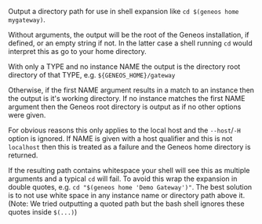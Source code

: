 Output a directory path for use in shell expansion like `cd $(geneos
home mygateway)`.

Without arguments, the output will be the root of the Geneos
installation, if defined, or an empty string if not. In the latter
case a shell running `cd` would interpret this as go to your home
directory.

With only a TYPE and no instance NAME the output is the directory
root directory of that TYPE, e.g. `${GENEOS_HOME}/gateway`

Otherwise, if the first NAME argument results in a match to an instance
then the output is it's working directory. If no instance matches the
first NAME argument then the Geneos root directory is output as if no
other options were given.

For obvious reasons this only applies to the local host and the
`--host`/`-H` option is ignored. If NAME is given with a host
qualifier and this is not `localhost` then this is treated as a
failure and the Geneos home directory is returned.

If the resulting path contains whitespace your shell will see this as
multiple arguments and a typical `cd` will fail. To avoid this wrap
the expansion in double quotes, e.g. `cd "$(geneos home 'Demo
Gateway')"`. The best solution is to not use white space in any
instance name or directory path above it. (Note: We tried outputting
a quoted path but the bash shell ignores these quotes inside
`$(...)`)
